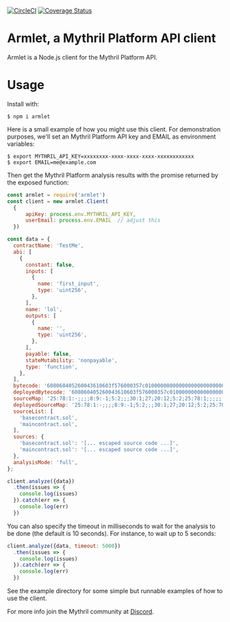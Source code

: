 [![CircleCI](https://circleci.com/gh/ConsenSys/armlet.svg?style=svg)](https://circleci.com/gh/ConsenSys/armlet)
[![Coverage Status](https://coveralls.io/repos/github/ConsenSys/armlet/badge.svg?branch=master)](https://coveralls.io/github/ConsenSys/armlet?branch=master)

# Armlet, a Mythril Platform API client

Armlet is a Node.js client for the Mythril Platform API.

# Usage

Install with:
```
$ npm i armlet
```

Here is a small example of how you might use this client. For
demonstration purposes, we'll set an Mythril Platform API key and
EMAIL as environment variables:

```console
$ export MYTHRIL_API_KEY=xxxxxxxx-xxxx-xxxx-xxxx-xxxxxxxxxxxx
$ export EMAIL=me@example.com
```

Then get the Mythril Platform analysis results with the promise returned by
the exposed function:
```javascript
const armlet = require('armlet')
const client = new armlet.Client(
  {
      apiKey: process.env.MYTHRIL_API_KEY,
      userEmail: process.env.EMAIL  // adjust this
  })

const data = {
  contractName: 'TestMe',
  abi: [
    {
      constant: false,
      inputs: [
        {
          name: 'first_input',
          type: 'uint256',
        },
      ],
      name: 'lol',
      outputs: [
        {
          name: '',
          type: 'uint256',
        },
      ],
      payable: false,
      stateMutability: 'nonpayable',
      type: 'function',
    },
  ],
  bytecode: '608060405260043610603f576000357c0100000000000000000000000000000000000000000000000000000000900463ffffffff168063cbf0b0c0146044575b600080fd5b348015604f57600080fd5b506082600480360381019080803573ffffffffffffffffffffffffffffffffffffffff1690602001909291905050506084565b005b8073ffffffffffffffffffffffffffffffffffffffff16ff00a165627a7a72305820d2998fe90fb6a3898a1c2adf7abca7652cdc2043ba0e5ff820365087ba5f73320029',
  deployedBytecode: '608060405260043610603f576000357c0100000000000000000000000000000000000000000000000000000000900463ffffffff168063cbf0b0c0146044575b600080fd5b348015604f57600080fd5b506082600480360381019080803573ffffffffffffffffffffffffffffffffffffffff1690602001909291905050506084565b005b8073ffffffffffffffffffffffffffffffffffffffff16ff00a165627a7a72305820d2998fe90fb6a3898a1c2adf7abca7652cdc2043ba0e5ff820365087ba5f73320029',
  sourceMap: '25:78:1:-;;;;8:9:-1;5:2;;;30:1;27;20:12;5:2;25:78:1;;;;;;;',
  deployedSourceMap: '25:78:1:-;;;;8:9:-1;5:2;;;30:1;27;20:12;5:2;25:78:1;;;;;;;',
  sourceList: [
    'basecontract.sol',
    'maincontract.sol',
  ],
  sources: {
    'basecontract.sol': '[... escaped source code ...]',
    'maincontract.sol': '[... escaped source code ...]',
  },
  analysisMode: 'full',
};

client.analyze({data})
  .then(issues => {
    console.log(issues)
  }).catch(err => {
    console.log(err)
  })
```
You can also specify the timeout in milliseconds to wait for the analysis to be
done (the default is 10 seconds). For instance, to wait up to 5 seconds:
```javascript
client.analyze({data, timeout: 5000})
  .then(issues => {
    console.log(issues)
  }).catch(err => {
    console.log(err)
  })
```


See the example directory for some simple but runnable examples of how
to use the client.

For more info join the Mythril community at [Discord](https://discord.gg/kktn8Wt).
